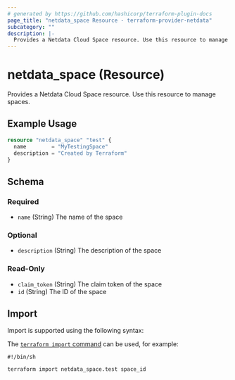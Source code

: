 ```yaml
---
# generated by https://github.com/hashicorp/terraform-plugin-docs
page_title: "netdata_space Resource - terraform-provider-netdata"
subcategory: ""
description: |-
  Provides a Netdata Cloud Space resource. Use this resource to manage spaces.
---
```


# netdata_space (Resource)

Provides a Netdata Cloud Space resource. Use this resource to manage spaces.

## Example Usage

```terraform
resource "netdata_space" "test" {
  name        = "MyTestingSpace"
  description = "Created by Terraform"
}
```

<!-- schema generated by tfplugindocs -->
## Schema

### Required

- `name` (String) The name of the space

### Optional

- `description` (String) The description of the space

### Read-Only

- `claim_token` (String) The claim token of the space
- `id` (String) The ID of the space

## Import

Import is supported using the following syntax:

The [`terraform import` command](https://developer.hashicorp.com/terraform/cli/commands/import) can be used, for example:

```shell
#!/bin/sh

terraform import netdata_space.test space_id
```
